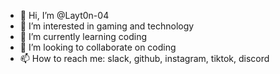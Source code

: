 - 👋 Hi, I’m @Layt0n-04
- 👀 I’m interested in gaming and technology
- 🌱 I’m currently learning coding
- 💞️ I’m looking to collaborate on coding
- 📫 How to reach me: slack, github, instagram, tiktok, discord

<!---
Layt0n-04/Layt0n-04 is a ✨ special ✨ repository because its `README.md` (this file) appears on your GitHub profile.
You can click the Preview link to take a look at your changes.
--->
